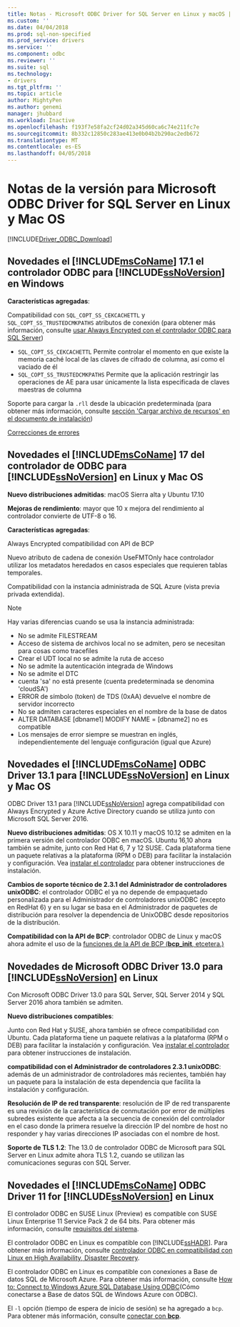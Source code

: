 ```yaml
---
title: Notas - Microsoft ODBC Driver for SQL Server en Linux y macOS | Documentos de Microsoft
ms.custom: ''
ms.date: 04/04/2018
ms.prod: sql-non-specified
ms.prod_service: drivers
ms.service: ''
ms.component: odbc
ms.reviewer: ''
ms.suite: sql
ms.technology:
- drivers
ms.tgt_pltfrm: ''
ms.topic: article
author: MightyPen
ms.author: genemi
manager: jhubbard
ms.workload: Inactive
ms.openlocfilehash: f193f7e58fa2cf24d02a345d60ca6c74e211fc7e
ms.sourcegitcommit: 8b332c12850c283ae413e0b04b2b290ac2edb672
ms.translationtype: MT
ms.contentlocale: es-ES
ms.lasthandoff: 04/05/2018
---
```

# <a name="release-notes-for-the-microsoft-odbc-driver-for-sql-server-on-linux-and-macos"></a>Notas de la versión para Microsoft ODBC Driver for SQL Server en Linux y Mac OS
[!INCLUDE[Driver_ODBC_Download](../../../includes/driver_odbc_download.md)]

## <a name="whats-new-in-the-includemsconameincludesmsconamemdmd-odbc-driver-171-for-includessnoversionincludesssnoversionmdmd-on-windows"></a>Novedades el [!INCLUDE[msCoName](../../../includes/msconame_md.md)] 17.1 el controlador ODBC para [!INCLUDE[ssNoVersion](../../../includes/ssnoversion_md.md)] en Windows

**Características agregadas**:

Compatibilidad con `SQL_COPT_SS_CEKCACHETTL` y `SQL_COPT_SS_TRUSTEDCMKPATHS` atributos de conexión (para obtener más información, consulte [usar Always Encrypted con el controlador ODBC para SQL Server](../using-always-encrypted-with-the-odbc-driver.md))
- `SQL_COPT_SS_CEKCACHETTL` Permite controlar el momento en que existe la memoria caché local de las claves de cifrado de columna, así como el vaciado de él
- `SQL_COPT_SS_TRUSTEDCMKPATHS` Permite que la aplicación restringir las operaciones de AE para usar únicamente la lista especificada de claves maestras de columna



Soporte para cargar la `.rll` desde la ubicación predeterminada (para obtener más información, consulte [sección 'Cargar archivo de recursos' en el documento de instalación](installing-the-microsoft-odbc-driver-for-sql-server.md#resource-file-loading))

[Correcciones de errores](../bug-fixes.md)



## <a name="whats-new-in-the-includemsconameincludesmsconamemdmd-odbc-driver-17-for-includessnoversionincludesssnoversionmdmd-on-linux-and-macos"></a>Novedades el [!INCLUDE[msCoName](../../../includes/msconame_md.md)] 17 del controlador de ODBC para [!INCLUDE[ssNoVersion](../../../includes/ssnoversion_md.md)] en Linux y Mac OS

**Nuevo distribuciones admitidas**: macOS Sierra alta y Ubuntu 17.10 

**Mejoras de rendimiento**: mayor que 10 x mejora del rendimiento al controlador convierte de UTF-8 o 16.

**Características agregadas**:

Always Encrypted compatibilidad con API de BCP

Nuevo atributo de cadena de conexión UseFMTOnly hace controlador utilizar los metadatos heredados en casos especiales que requieren tablas temporales.

Compatibilidad con la instancia administrada de SQL Azure (vista previa privada extendida). 
> [!NOTE]
> Hay varias diferencias cuando se usa la instancia administrada:
> -   No se admite FILESTREAM 
> -   Acceso de sistema de archivos local no se admiten, pero se necesitan para cosas como tracefiles 
> -   Crear el UDT local no se admite la ruta de acceso 
> -   No se admite la autenticación integrada de Windows 
> -   No se admite el DTC 
> -   cuenta 'sa' no está presente (cuenta predeterminada se denomina 'cloudSA')
> -   ERROR de símbolo (token) de TDS (0xAA) devuelve el nombre de servidor incorrecto
> -   No se admiten caracteres especiales en el nombre de la base de datos 
> -   ALTER DATABASE [dbname1] MODIFY NAME = [dbname2] no es compatible
> -   Los mensajes de error siempre se muestran en inglés, independientemente del lenguaje configuración (igual que Azure) 

## <a name="whats-new-in-the-includemsconameincludesmsconamemdmd-odbc-driver-131-for-includessnoversionincludesssnoversionmdmd-on-linux-and-macos"></a>Novedades el [!INCLUDE[msCoName](../../../includes/msconame_md.md)] ODBC Driver 13.1 para [!INCLUDE[ssNoVersion](../../../includes/ssnoversion_md.md)] en Linux y Mac OS  

ODBC Driver 13.1 para [!INCLUDE[ssNoVersion](../../../includes/ssnoversion_md.md)] agrega compatibilidad con Always Encrypted y Azure Active Directory cuando se utiliza junto con Microsoft SQL Server 2016.

**Nuevo distribuciones admitidas**: OS X 10.11 y macOS 10.12 se admiten en la primera versión del controlador ODBC en macOS. Ubuntu 16,10 ahora también se admite, junto con Red Hat 6, 7 y 12 SUSE. Cada plataforma tiene un paquete relativas a la plataforma (RPM o DEB) para facilitar la instalación y configuración.  Vea [instalar el controlador](../../../connect/odbc/linux-mac/installing-the-microsoft-odbc-driver-for-sql-server.md) para obtener instrucciones de instalación.

**Cambios de soporte técnico de 2.3.1 del Administrador de controladores unixODBC**: el controlador ODBC el ya no depende de empaquetado personalizada para el Administrador de controladores unixODBC (excepto en RedHat 6) y en su lugar se basa en el Administrador de paquetes de distribución para resolver la dependencia de UnixODBC desde repositorios de la distribución.

**Compatibilidad con la API de BCP**: controlador ODBC de Linux y macOS ahora admite el uso de la [funciones de la API de BCP (**bcp_init**, etcetera.)](../../../relational-databases/native-client-odbc-extensions-bulk-copy-functions/sql-server-driver-extensions-bulk-copy-functions.md)

## <a name="whats-new-in-the-microsoft-odbc-driver-130-for-includessnoversionincludesssnoversionmdmd-on-linux"></a>Novedades de Microsoft ODBC Driver 13.0 para [!INCLUDE[ssNoVersion](../../../includes/ssnoversion_md.md)] en Linux  
Con Microsoft ODBC Driver 13.0 para SQL Server, SQL Server 2014 y SQL Server 2016 ahora también se admiten.  

**Nuevo distribuciones compatibles**:

Junto con Red Hat y SUSE, ahora también se ofrece compatibilidad con Ubuntu. Cada plataforma tiene un paquete relativas a la plataforma (RPM o DEB) para facilitar la instalación y configuración.  Vea [instalar el controlador](../../../connect/odbc/linux-mac/installing-the-microsoft-odbc-driver-for-sql-server.md) para obtener instrucciones de instalación.

**compatibilidad con el Administrador de controladores 2.3.1 unixODBC**: además de un administrador de controladores más recientes, también hay un paquete para la instalación de esta dependencia que facilita la instalación y configuración.  

**Resolución de IP de red transparente**: resolución de IP de red transparente es una revisión de la característica de conmutación por error de múltiples subredes existente que afecta a la secuencia de conexión del controlador en el caso donde la primera resuelve la dirección IP del nombre de host no responder y hay varias direcciones IP asociadas con el nombre de host.

**Soporte de TLS 1.2**: The 13.0 de controlador ODBC de Microsoft para SQL Server en Linux admite ahora TLS 1.2, cuando se utilizan las comunicaciones seguras con SQL Server.

## <a name="whats-new-in-the-includemsconameincludesmsconamemdmd-odbc-driver-11-for-includessnoversionincludesssnoversionmdmd-on-linux"></a>Novedades el [!INCLUDE[msCoName](../../../includes/msconame_md.md)] ODBC Driver 11 for [!INCLUDE[ssNoVersion](../../../includes/ssnoversion_md.md)] en Linux  
El controlador ODBC en SUSE Linux (Preview) es compatible con SUSE Linux Enterprise 11 Service Pack 2 de 64 bits. Para obtener más información, consulte [requisitos del sistema](../../../connect/odbc/linux-mac/system-requirements.md).  

El controlador ODBC en Linux es compatible con [!INCLUDE[ssHADR](../../../includes/sshadr_md.md)]. Para obtener más información, consulte [controlador ODBC en compatibilidad con Linux en High Availability, Disaster Recovery](../../../connect/odbc/linux-mac/odbc-driver-on-linux-support-for-high-availability-disaster-recovery.md).  

El controlador ODBC en Linux es compatible con conexiones a Base de datos SQL de Microsoft Azure. Para obtener más información, consulte [How to: Connect to Windows Azure SQL Database Using ODBC](http://msdn.microsoft.com/library/hh974312.aspx)(Cómo conectarse a Base de datos SQL de Windows Azure con ODBC).  

El `-l` opción (tiempo de espera de inicio de sesión) se ha agregado a `bcp`. Para obtener más información, consulte [conectar con **bcp**](../../../connect/odbc/linux-mac/connecting-with-bcp.md).
